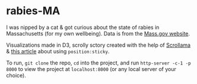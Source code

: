 # rabies-MA

I was nipped by a cat & got curious about the state of rabies in Massachusetts (for my own wellbeing). Data is from the [Mass.gov website](https://www.mass.gov/lists/rabies-surveillance-data).

Visualizations made in D3, scrolly sctory created with the help of [Scrollama](https://github.com/russellgoldenberg/scrollama) & [this article](https://pudding.cool/process/scrollytelling-sticky/) about using `position:sticky`.

To run, `git clone` the repo, `cd` into the project, and run `http-server -c-1 -p 8000` to view the project at `localhost:8000` (or any local server of your choice).
